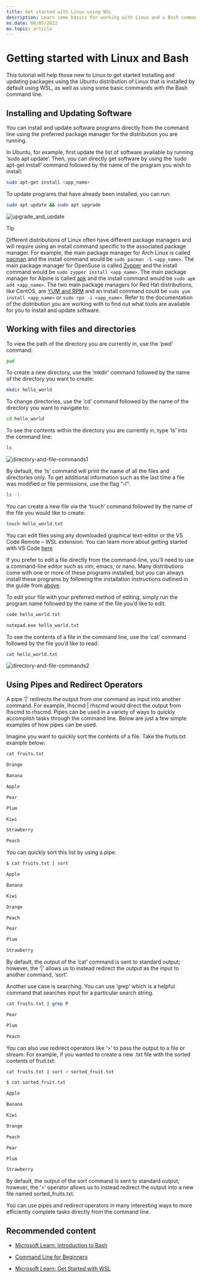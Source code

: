 ```yaml
---
title: Get started with Linux using WSL
description: Learn some basics for working with Linux and a Bash command line using WSL.
ms.date: 08/05/2022
ms.topic: article
---
```


# Getting started with Linux and Bash

This tutorial will help those new to Linux to get started installing and updating packages using the Ubuntu distribution of Linux that is installed by default using WSL, as well as using some basic commands with the Bash command line.

## Installing and Updating Software

You can install and update software programs directly from the command line using the preferred package manager for the distribution you are running.

In Ubuntu, for example, first update the list of software available by running ‘sudo apt update’. Then, you can directly get software by using the ‘sudo apt-get install’ command followed by the name of the program you wish to install:  

```bash
sudo apt-get install <app_name> 
```

To update programs that have already been installed, you can run:

```bash
sudo apt update && sudo apt upgrade
```
![upgrade_and_update](https://user-images.githubusercontent.com/98557455/183468063-35b00e76-d11a-4260-aa3c-9f8e0dab2e47.gif)

> [!TIP]
> Different distributions of Linux often have different package managers and will require using an install command specific to the associated package manager. For example, the main package manager for Arch Linux is called [pacman](https://wiki.archlinux.org/title/pacman) and the install command would be `sudo pacman -S <app_name>`. The main package manager for OpenSuse is called [Zypper](https://doc.opensuse.org/documentation/leap/archive/42.2/reference/html/book.opensuse.reference/cha.sw_cl.html#sec.zypper) and the install command would be `sudo zypper install <app_name>`. The main package manager for Alpine is called [apk](https://wiki.alpinelinux.org/wiki/Package_management) and the install command would be `sudo apk add <app_name>`. The two main package managers for Red Hat distributions, like CentOS, are [YUM and RPM](https://www.redhat.com/sysadmin/how-manage-packages) and an install command could be `sudo yum install <app_name>` or `sudo rpo -i <app_name>`. Refer to the documentation of the distribution you are working with to find out what tools are available for you to install and update software.

## Working with files and directories

To view the path of the directory you are currently in, use the ‘pwd’ command:

```bash
pwd
```

To create a new directory, use the ‘mkdir’ command followed by the name of the directory you want to create: 

```bash
mkdir hello_world 
```
 

To change directories, use the ‘cd’ command followed by the name of the directory you want to navigate to:

```bash
cd hello_world 
```
 
To see the contents within the directory you are currently in, type ‘ls’ into the command line: 

```bash
ls
```
![directory-and-file-commands1](https://user-images.githubusercontent.com/98557455/183470971-7b188fdd-bb01-44e0-ac17-56f246ffd78e.gif)

By default, the ‘ls’ command will print the name of all the files and directories only. To get additional information such as the last time a file was modified or file permissions, use the flag “-l”:

```bash
ls -l 
```


You can create a new file via the ‘touch’ command followed by the name of the file you would like to create: 

```bash
touch hello_world.txt 
```
You can edit files using any downloaded graphical text-editor or the VS Code Remote – WSL extension. You can learn more about getting started with VS Code [here](/windows/wsl/tutorials/wsl-vscode)

If you prefer to edit a file directly from the command-line, you’ll need to use a command-line editor such as vim, emacs, or nano. Many distributions come with one or more of these programs installed, but you can always install these programs by following the installation instructions outlined in the guide from [above](https://github.com/MicrosoftDocs/WSL/edit/linux-tutorial/WSL/tutorials/linux.md#installing-and-updating-software). 

To edit your file with your preferred method of editing, simply run the program name followed by the name of the file you’d like to edit: 

```bash
code hello_world.txt
```

```bash
notepad.exe hello_world.txt
```

To see the contents of a file in the command line, use the ‘cat’ command followed by the file you’d like to read:

```bash
cat hello_world.txt 
```

![directory-and-file-commands2](https://user-images.githubusercontent.com/98557455/183481394-25bc0b2f-3d6d-465f-8f0b-aa5393f88727.gif)

## Using Pipes and Redirect Operators 

A pipe ‘|’ redirects the output from one command as input into another command. For example, lhscmd | rhscmd would direct the output from lhscmd to rhscmd. Pipes can be used in a variety of ways to quickly accomplish tasks through the command line. Below are just a few simple examples of how pipes can be used. 

Imagine you want to quickly sort the contents of a file. Take the fruits.txt example below:

```bash
cat fruits.txt 

Orange 

Banana 

Apple 

Pear 

Plum 

Kiwi 

Strawberry 

Peach 
```

You can quickly sort this list by using a pipe:

```bash
$ cat fruits.txt | sort 

Apple 

Banana 

Kiwi 

Orange 

Peach 

Pear 

Plum 

Strawberry 
```

By default, the output of the ‘cat’ command is sent to standard output; however, the ‘|’ allows us to instead redirect the output as the input to another command, ‘sort’.

Another use case is searching. You can use ‘grep’ which is a helpful command that searches input for a particular search string.

```bash
cat fruits.txt | grep P 

Pear 

Plum 

Peach 
```

You can also use redirect operators like ‘>’ to pass the output to a file or stream. For example, if you wanted to create a new .txt file with the sorted contents of fruit.txt:

```bash
cat fruits.txt | sort > sorted_fruit.txt 
```

```bash
$ cat sorted_fruit.txt 

Apple 

Banana 

Kiwi 

Orange 

Peach 

Pear 

Plum 

Strawberry 
```

By default, the output of the sort command is sent to standard output; however, the ‘>’ operator allows us to instead redirect the output into a new file named sorted_fruits.txt.

You can use pipes and redirect operators in many interesting ways to more efficiently complete tasks directly from the command line.

## Recommended content

- [Microsoft Learn: Introduction to Bash](/learn/modules/bash-introduction/)

- [Command Line for Beginners](https://ubuntu.com/tutorials/command-line-for-beginners#1-overview)

- [Microsoft Learn: Get Started with WSL](/learn/modules/get-started-with-windows-subsystem-for-linux/)